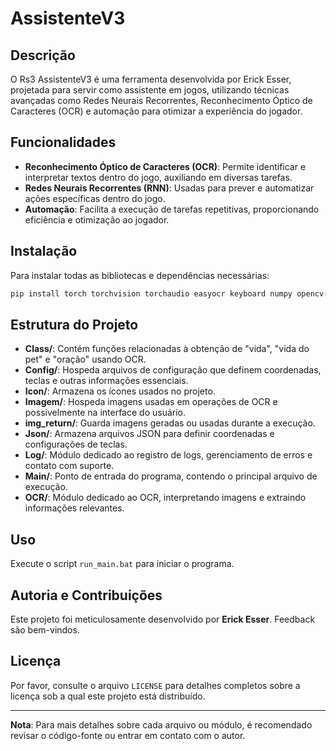 # AssistenteV3

## Descrição

O Rs3 AssistenteV3 é uma ferramenta desenvolvida por Erick Esser, projetada para servir como assistente em jogos, utilizando técnicas avançadas como Redes Neurais Recorrentes, Reconhecimento Óptico de Caracteres (OCR) e automação para otimizar a experiência do jogador.

## Funcionalidades

- **Reconhecimento Óptico de Caracteres (OCR)**: Permite identificar e interpretar textos dentro do jogo, auxiliando em diversas tarefas.
- **Redes Neurais Recorrentes (RNN)**: Usadas para prever e automatizar ações específicas dentro do jogo.
- **Automação**: Facilita a execução de tarefas repetitivas, proporcionando eficiência e otimização ao jogador.

## Instalação

Para instalar todas as bibliotecas e dependências necessárias:

```bash
pip install torch torchvision torchaudio easyocr keyboard numpy opencv-python Pillow psutil PyGetWindow pyautogui pystray PyYAML win10toast pyzipper plyer

```

## Estrutura do Projeto

- **Class/**: Contém funções relacionadas à obtenção de "vida", "vida do pet" e "oração" usando OCR.
- **Config/**: Hospeda arquivos de configuração que definem coordenadas, teclas e outras informações essenciais.
- **Icon/**: Armazena os ícones usados no projeto.
- **Imagem/**: Hospeda imagens usadas em operações de OCR e possivelmente na interface do usuário.
- **img_return/**: Guarda imagens geradas ou usadas durante a execução.
- **Json/**: Armazena arquivos JSON para definir coordenadas e configurações de teclas.
- **Log/**: Módulo dedicado ao registro de logs, gerenciamento de erros e contato com suporte.
- **Main/**: Ponto de entrada do programa, contendo o principal arquivo de execução.
- **OCR/**: Módulo dedicado ao OCR, interpretando imagens e extraindo informações relevantes.

## Uso

Execute o script `run_main.bat` para iniciar o programa.

## Autoria e Contribuições

Este projeto foi meticulosamente desenvolvido por **Erick Esser**. Feedback são bem-vindos.

## Licença

Por favor, consulte o arquivo `LICENSE` para detalhes completos sobre a licença sob a qual este projeto está distribuído.

---

**Nota**: Para mais detalhes sobre cada arquivo ou módulo, é recomendado revisar o código-fonte ou entrar em contato com o autor.

